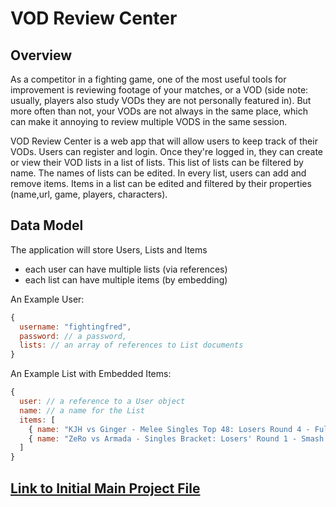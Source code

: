 # VOD Review Center

## Overview

As a competitor in a fighting game, one of the most useful tools for improvement is reviewing footage of your matches, or a VOD (side note: usually, players also study VODs they are not personally featured in). But more often than not, your VODs are not always in the same place, which can make it annoying to review multiple VODS in the same session.

VOD Review Center is a web app that will allow users to keep track of their VODs. Users can register and login. Once they're logged in, they can create or view their VOD lists in a list of lists. This list of lists can be filtered by name. The names of lists can be edited. In every list, users can add and remove items. Items in a list can be edited and filtered by their properties (name,url, game, players, characters).


## Data Model

The application will store Users, Lists and Items

* each user can have multiple lists (via references)
* each list can have multiple items (by embedding)


An Example User:

```javascript
{
  username: "fightingfred",
  password: // a password,
  lists: // an array of references to List documents
}
```

An Example List with Embedded Items:

```javascript
{
  user: // a reference to a User object
  name: // a name for the List
  items: [
    { name: "KJH vs Ginger - Melee Singles Top 48: Losers Round 4 - Full Bloom 5", url: "https://www.youtube.com/watch?v=sqejT7uo5eA", game: "Super Smash Bros. Melee", players: ["Ginger", "KJH"], chars: ["Falco", "Fox"]},
    { name: "ZeRo vs Armada - Singles Bracket: Losers' Round 1 - Smash Ultimate Summit | Wolf vs Inkling", url: "https://www.youtube.com/watch?v=qo2UUed_p24&t=1428s", game: "Super Smash Bros. Ultimate", players: ["ZeRo", "Armada"], chars: ["Wolf", "Inkling"]},
  ]
}
```


## [Link to Initial Main Project File](app.js) 